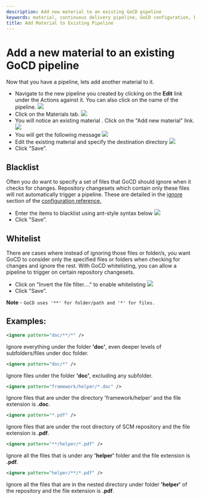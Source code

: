 ```yaml
---
description: Add new material to an existing GoCD pipeline
keywords: material, continuous delivery pipeline, GoCD configuration, blacklist, CD pipeline
title: Add Material to Existing Pipeline
---
```


# Add a new material to an existing GoCD pipeline

Now that you have a pipeline, lets add another material to it.

-   Navigate to the new pipeline you created by clicking on the **Edit** link under the Actions against it. You can also click on the name of the pipeline.
![](/images/edit_pipeline_link.png)
-   Click on the Materials tab.
![](/images/pipeline_general_options.png)
-   You will notice an existing material . Click on the "Add new material" link.
![](/images/add_new_material.png)
-   You will get the following message
![](/images/define_destination_folder.png)
-   Edit the existing material and specify the destination directory
![](/images/edit_material.png)
-   Click "Save".

## Blacklist

Often you do want to specify a set of files that GoCD should ignore when it checks for changes. Repository changesets which contain only these files will not automatically trigger a pipeline. These are detailed in the [ignore](configuration_reference.html#ignore) section of the [configuration reference.](configuration_reference.html)

-   Enter the items to blacklist using ant-style syntax below
![](/images/edit_material_blacklist.png)
-   Click "Save".

## Whitelist

There are cases where instead of ignoring those files or folder/s, you want GoCD to consider only the specified files or folders when checking for changes and ignore the rest. With GoCD whitelisting, you can allow a pipeline to trigger on certain repository changesets.

- Click on "Invert the file filter...." to enable whitelisting
![](/images/edit_material_whitelist.png)
- Click "Save".

**Note** - ```GoCD uses '**' for folder/path and '*' for files.```

## Examples:

```xml
<ignore pattern="doc/**/*" />
```
Ignore everything under the folder **'doc'**, even deeper levels of subfolders/files under doc folder.

```xml
<ignore pattern="doc/*" />
```
Ignore files under the folder **'doc'**, excluding any subfolder.

```xml
<ignore pattern="framework/helper/*.doc" />
```
Ignore files that are under the directory 'framework/helper' and the file extension is **.doc**.

```xml
<ignore pattern="*.pdf" />
```
Ignore files that are under the root directory of SCM repository and the file extension is **.pdf**.

```xml
<ignore pattern="**/helper/*.pdf" />
```
Ignore all the files that is under any **'helper'** folder and the file extension is **.pdf**.

```xml
<ignore pattern="helper/**/*.pdf" />
```

Ignore all the files that are in the nested directory under folder **'helper'** of the repository and the file extension is **.pdf**.
